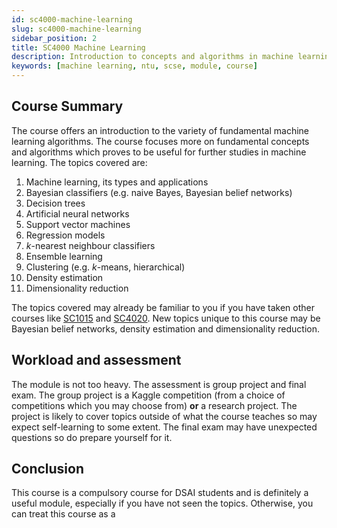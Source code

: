 ```yaml
---
id: sc4000-machine-learning
slug: sc4000-machine-learning
sidebar_position: 2
title: SC4000 Machine Learning
description: Introduction to concepts and algorithms in machine learning
keywords: [machine learning, ntu, scse, module, course]
---
```


## Course Summary

The course offers an introduction to the variety of fundamental machine learning algorithms. The course focuses more on fundamental concepts and algorithms which proves to be useful for further studies in machine learning. The topics covered are:

1. Machine learning, its types and applications
2. Bayesian classifiers (e.g. naive Bayes, Bayesian belief networks)
3. Decision trees
4. Artificial neural networks
5. Support vector machines
6. Regression models
7. *k*-nearest neighbour classifiers
8. Ensemble learning
9. Clustering (e.g. *k*-means, hierarchical)
10. Density estimation
11. Dimensionality reduction

The topics covered may already be familiar to you if you have taken other courses like [SC1015](../Y1S2/SC1015%20Introduction%20to%20Data%20Science%20and%20AI.md) and [SC4020](../SC4020%20Data%20Analytics%20and%20Mining.md). New topics unique to this course may be Bayesian belief networks, density estimation and dimensionality reduction.

## Workload and assessment

The module is not too heavy. The assessment is group project and final exam. The group project is a Kaggle competition (from a choice of competitions which you may choose from) **or** a research project. The project is likely to cover topics outside of what the course teaches so may expect self-learning to some extent. The final exam may have unexpected questions so do prepare yourself for it.

## Conclusion

This course is a compulsory course for DSAI students and is definitely a useful module, especially if you have not seen the topics. Otherwise, you can treat this course as a